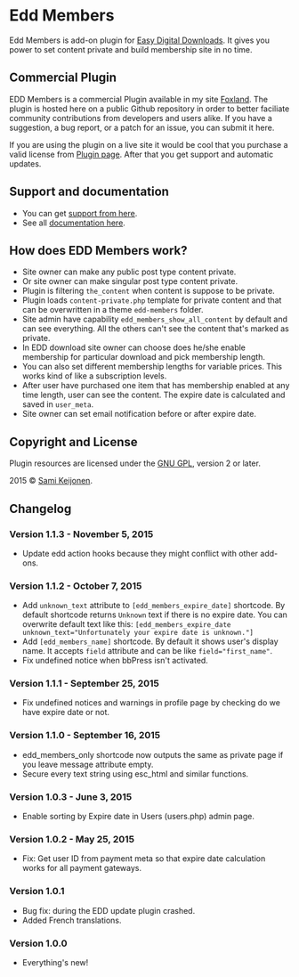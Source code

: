 # Edd Members

Edd Members is add-on plugin for [Easy Digital Downloads](https://easydigitaldownloads.com/). It gives you power to set content private and
build membership site in no time.

## Commercial Plugin

EDD Members is a commercial Plugin available in my site [Foxland](https://foxland.fi/downloads/edd-members/). The plugin is hosted here
on a public Github repository in order to better faciliate community contributions from developers and users alike.
If you have a suggestion, a bug report, or a patch for an issue, you can submit it here.

If you are using the plugin on a live site it would be cool that you purchase a valid license from [Plugin page](https://foxland.fi/downloads/edd-members/).
After that you get support and automatic updates.

## Support and documentation

* You can get [support from here](https://foxland.fi/support/forum/plugins/edd-members/).
* See all [documentation here](https://foxland.fi/documents/for/edd-members/).

## How does EDD Members work?

* Site owner can make any public post type content private.
* Or site owner can make singular post type content private.
* Plugin is filtering `the_content` when content is suppose to be private.
* Plugin loads `content-private.php` template for private content and that can be overwritten in a theme `edd-members` folder.
* Site admin have capability `edd_members_show_all_content` by default and can see everything. All the others can't see the content that's marked as private.
* In EDD download site owner can choose does he/she enable membership for particular download and pick membership length.
* You can also set different membership lengths for variable prices. This works kind of like a subscription levels. 
* After user have purchased one item that has membership enabled at any time length, user can see the content. The expire date is calculated and saved in `user_meta`.
* Site owner can set email notification before or after expire date.

## Copyright and License

Plugin resources are licensed under the [GNU GPL](http://www.gnu.org/licenses/old-licenses/gpl-2.0.html), version 2 or later.

2015 &copy; [Sami Keijonen](https://foxland.fi).

## Changelog

### Version 1.1.3 - November 5, 2015

* Update edd action hooks because they might conflict with other add-ons.

### Version 1.1.2 - October 7, 2015

* Add `unknown_text` attribute to `[edd_members_expire_date]` shortcode. By default shortcode returns `Unknown` text if there is no expire date. You can overwrite default text like this: `[edd_members_expire_date unknown_text="Unfortunately your expire date is unknown."]` 
* Add `[edd_members_name]` shortcode. By default it shows user's display name. It accepts `field` attribute and can be like `field="first_name"`.
* Fix undefined notice when bbPress isn't activated.

### Version 1.1.1 - September 25, 2015

* Fix undefined notices and warnings in profile page by checking do we have expire date or not.

### Version 1.1.0 - September 16, 2015

* edd_members_only shortcode now outputs the same as private page if you leave message attribute empty.
* Secure every text string using esc_html and similar functions.

### Version 1.0.3 - June 3, 2015

* Enable sorting by Expire date in Users (users.php) admin page.

### Version 1.0.2 - May 25, 2015

* Fix: Get user ID from payment meta so that expire date calculation works for all payment gateways.

### Version 1.0.1

* Bug fix: during the EDD update plugin crashed.
* Added French translations.

### Version 1.0.0

* Everything's new!